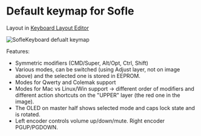 # Default keymap for Sofle

Layout in [Keyboard Layout Editor](http://www.keyboard-layout-editor.com/#/gists/76efb423a46cbbea75465cb468eef7ff
)

![SofleKeyboard defualt keymap](https://github.com/josefadamcik/SofleKeyboard/raw/master/Images/soflekeyboard.png)

Features:

- Symmetric modifiers (CMD/Super, Alt/Opt, Ctrl, Shift)
- Various modes, can be switched (using Adjust layer, not on image above) and the selected one is stored in EEPROM.
- Modes for Qwerty and Colemak support
- Modes for Mac vs Linux/Win support -> different order of modifiers and different action shortcuts on the "UPPER" layer (the red one in the image).
- The OLED on master half shows selected mode and caps lock state and is rotated.
- Left encoder controls volume up/down/mute. Right encoder PGUP/PGDOWN.



